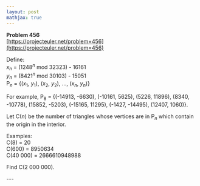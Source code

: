 ```yaml
---
layout: post
mathjax: true
---
```

**Problem 456**  
[https://projecteuler.net/problem=456](https://projecteuler.net/problem=456)

<p>Define:<br /><var>x</var><sub><var>n</var></sub> = (1248<sup><var>n</var></sup> mod 32323) - 16161<br /><var>y</var><sub><var>n</var></sub> = (8421<sup><var>n</var></sup> mod 30103) - 15051<br />
P<sub><var>n</var></sub> = {(<var>x</var><sub>1</sub>, <var>y</var><sub>1</sub>), (<var>x</var><sub>2</sub>, <var>y</var><sub>2</sub>), ..., (<var>x</var><sub><var>n</var></sub>, <var>y</var><sub><var>n</var></sub>)}
</p>

<p>For example, P<sub>8</sub> = {(-14913, -6630), (-10161, 5625), (5226, 11896), (8340, -10778), (15852, -5203), (-15165, 11295), (-1427, -14495), (12407, 1060)}.</p>

<p>Let C(<var>n</var>) be the number of triangles whose vertices are in P<sub><var>n</var></sub> which contain the origin in the interior.</p>

<p>
Examples:<br />
C(8) = 20<br />
C(600) = 8950634<br />
C(40 000) = 2666610948988
</p>

<p>Find C(2 000 000).
</p>
---
